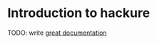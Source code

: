 # Introduction to hackure

TODO: write [great documentation](http://jacobian.org/writing/great-documentation/what-to-write/)
